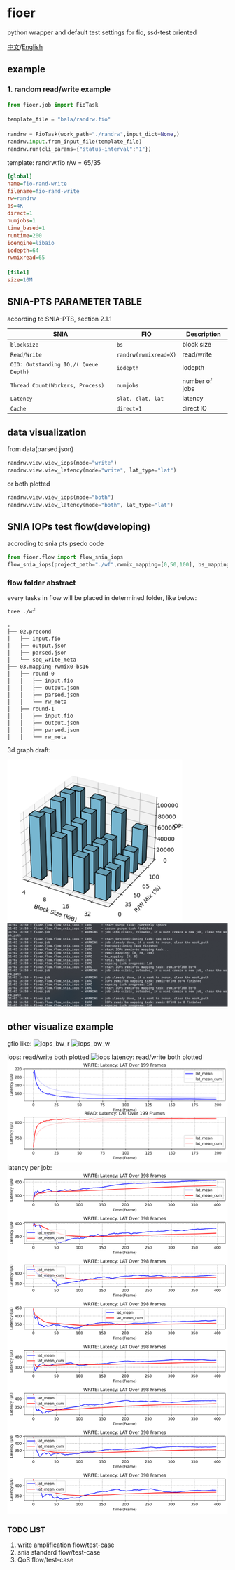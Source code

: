 # fioer
python wrapper and default test settings for fio, ssd-test oriented

[中文](./README_CN.md)/[English](./README.md)

## example 
### 1. random read/write example

```python
from fioer.job import FioTask

template_file = "bala/randrw.fio"

randrw = FioTask(work_path="./randrw",input_dict=None,)
randrw.input.from_input_file(template_file)
randrw.run(cli_params={"status-interval":"1"})
```

template: randrw.fio
r/w = 65/35
```ini
[global]
name=fio-rand-write
filename=fio-rand-write
rw=randrw
bs=4K
direct=1
numjobs=1
time_based=1
runtime=200
ioengine=libaio
iodepth=64
rwmixread=65

[file1]
size=10M

```


## SNIA-PTS PARAMETER TABLE
according to SNIA-PTS, section 2.1.1 

| SNIA  | FIO  | Description |
| --- | --- | --- |
| `blocksize` | `bs` | block size |
| `Read/Write` | `randrw(rwmixread=X)` | read/write |
| `OIO: Outstanding IO,/( Queue Depth)` | `iodepth` | iodepth |
| `Thread Count(Workers, Process)` | `numjobs` | number of jobs |
| `Latency` | `slat, clat, lat` | latency |
| `Cache` | `direct=1` | direct IO |



## data visualization
from data(parsed.json)

```python
randrw.view.view_iops(mode="write")
randrw.view.view_latency(mode="write", lat_type="lat")
```
or both plotted
```python
randrw.view.view_iops(mode="both")
randrw.view.view_latency(mode="both", lat_type="lat")
```

## SNIA IOPs test flow(developing)
accroding to snia pts psedo code
```python
from fioer.flow import flow_snia_iops
flow_snia_iops(project_path="./wf",rwmix_mapping=[0,50,100], bs_mapping=[4,8])
```

### flow folder abstract
every tasks in flow will be placed in determined folder, like below:
```shell
tree ./wf
```

```shell
.
├── 02.precond
│   ├── input.fio
│   ├── output.json
│   ├── parsed.json
│   └── seq_write_meta
├── 03.mapping-rwmix0-bs16
│   ├── round-0
│   │   ├── input.fio
│   │   ├── output.json
│   │   ├── parsed.json
│   │   └── rw_meta
│   ├── round-1
│   │   ├── input.fio
│   │   ├── output.json
│   │   ├── parsed.json
│   │   └── rw_meta
```

3d graph draft:
<div >
    <img src="./images/flow_sina_poc.png" alt="Description" width="400">
    <img src="./images/log.png" alt="Description" width="700">
</div>



## other visualize example

gfio like:
![iops_bw_r](https://img.picui.cn/free/2024/10/31/6723a9604fbfd.png) 
![iops_bw_w](https://img.picui.cn/free/2024/10/31/6723a94ea84cc.png)

iops: read/write both plotted
![iops](https://img.picui.cn/free/2024/10/31/6722f4b74e52b.png)
latency: read/write both plotted
![latency](./images/lat_rw.png)
latency per job:
![latency-total](./images/lat_perjob.png)


### TODO LIST
1. write amplification flow/test-case
2. snia standard flow/test-case
3. QoS flow/test-case